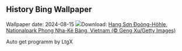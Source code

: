 ## History Bing Wallpaper
Wallpaper date: 2024-08-15
![](https://www.bing.com/th?id=OHR.HangCave_DE-DE9528025476_UHD.jpg&w=1000)Download: [Hang Sơn Đoòng-Höhle, Nationalpark Phong Nha-Kẻ Bàng, Vietnam (© Geng Xu/Getty Images)](https://www.bing.com/th?id=OHR.HangCave_DE-DE9528025476_UHD.jpg)

Auto get programm by LtgX

